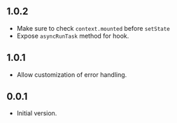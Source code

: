## 1.0.2

- Make sure to check `context.mounted` before `setState`
- Expose `asyncRunTask` method for hook.

## 1.0.1

- Allow customization of error handling.

## 0.0.1

- Initial version.
